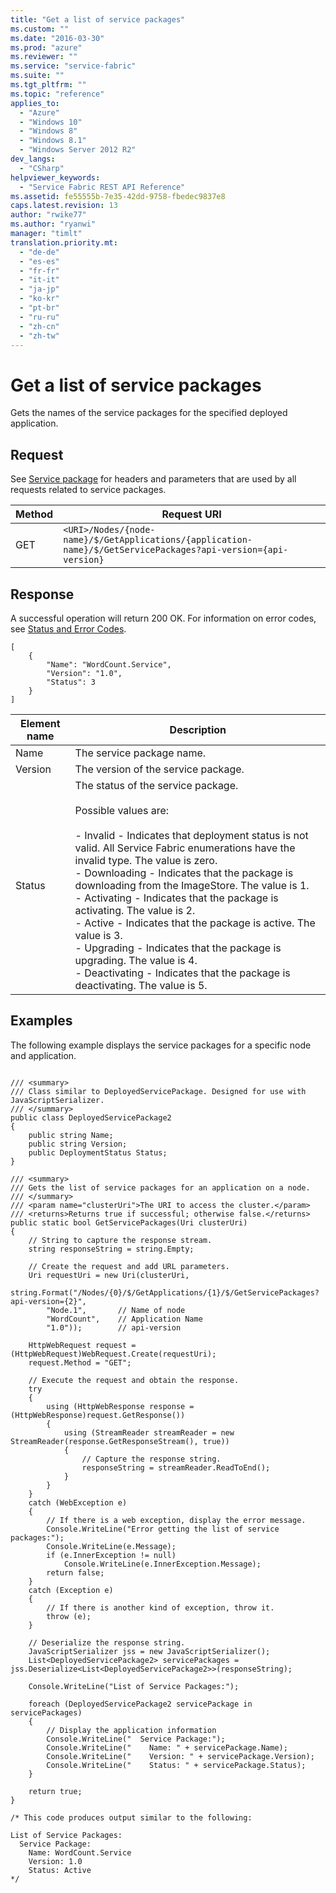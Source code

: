 ```yaml
---
title: "Get a list of service packages"
ms.custom: ""
ms.date: "2016-03-30"
ms.prod: "azure"
ms.reviewer: ""
ms.service: "service-fabric"
ms.suite: ""
ms.tgt_pltfrm: ""
ms.topic: "reference"
applies_to: 
  - "Azure"
  - "Windows 10"
  - "Windows 8"
  - "Windows 8.1"
  - "Windows Server 2012 R2"
dev_langs: 
  - "CSharp"
helpviewer_keywords: 
  - "Service Fabric REST API Reference"
ms.assetid: fe55555b-7e35-42dd-9758-fbedec9837e8
caps.latest.revision: 13
author: "rwike77"
ms.author: "ryanwi"
manager: "timlt"
translation.priority.mt: 
  - "de-de"
  - "es-es"
  - "fr-fr"
  - "it-it"
  - "ja-jp"
  - "ko-kr"
  - "pt-br"
  - "ru-ru"
  - "zh-cn"
  - "zh-tw"
---
```

# Get a list of service packages
Gets the names of the service packages for the specified deployed application.  
  
## Request  
 See [Service package](service-package.md) for headers and parameters that are used by all requests related to service packages.  
  
|Method|Request URI|  
|------------|-----------------|  
|GET|`<URI>/Nodes/{node-name}/$/GetApplications/{application-name}/$/GetServicePackages?api-version={api-version}`|  
  
## Response  
 A successful operation will return 200 OK. For information on error codes, see [Status and Error Codes](status-and-error-codes1.md).  
  
```  
[  
    {  
        "Name": "WordCount.Service",  
        "Version": "1.0",  
        "Status": 3  
    }  
]  
```  
  
|Element name|Description|  
|------------------|-----------------|  
|Name|The service package name.|  
|Version|The version of the service package.|  
|Status|The status of the service package.<br /><br /> Possible values are:<br /><br /> -   Invalid - Indicates that deployment status is not valid. All Service Fabric enumerations have the invalid type. The value is zero.<br />-   Downloading - Indicates that the package is downloading from the ImageStore. The value is 1.<br />-   Activating - Indicates that the package is activating. The value is 2.<br />-   Active - Indicates that the package is active. The value is 3.<br />-   Upgrading - Indicates that the package is upgrading. The value is 4.<br />-   Deactivating - Indicates that the package is deactivating. The value is 5.|  
  
## Examples  
 The following example displays the service packages for a specific node and application.  
  
```  
  
/// <summary>  
/// Class similar to DeployedServicePackage. Designed for use with JavaScriptSerializer.  
/// </summary>  
public class DeployedServicePackage2  
{  
    public string Name;  
    public string Version;  
    public DeploymentStatus Status;  
}  
  
/// <summary>  
/// Gets the list of service packages for an application on a node.  
/// </summary>  
/// <param name="clusterUri">The URI to access the cluster.</param>  
/// <returns>Returns true if successful; otherwise false.</returns>  
public static bool GetServicePackages(Uri clusterUri)  
{  
    // String to capture the response stream.  
    string responseString = string.Empty;  
  
    // Create the request and add URL parameters.  
    Uri requestUri = new Uri(clusterUri,  
        string.Format("/Nodes/{0}/$/GetApplications/{1}/$/GetServicePackages?api-version={2}",  
        "Node.1",       // Name of node  
        "WordCount",    // Application Name  
        "1.0"));        // api-version  
  
    HttpWebRequest request = (HttpWebRequest)WebRequest.Create(requestUri);  
    request.Method = "GET";  
  
    // Execute the request and obtain the response.  
    try  
    {  
        using (HttpWebResponse response = (HttpWebResponse)request.GetResponse())  
        {  
            using (StreamReader streamReader = new StreamReader(response.GetResponseStream(), true))  
            {  
                // Capture the response string.  
                responseString = streamReader.ReadToEnd();  
            }  
        }  
    }  
    catch (WebException e)  
    {  
        // If there is a web exception, display the error message.  
        Console.WriteLine("Error getting the list of service packages:");  
        Console.WriteLine(e.Message);  
        if (e.InnerException != null)  
            Console.WriteLine(e.InnerException.Message);  
        return false;  
    }  
    catch (Exception e)  
    {  
        // If there is another kind of exception, throw it.  
        throw (e);  
    }  
  
    // Deserialize the response string.  
    JavaScriptSerializer jss = new JavaScriptSerializer();  
    List<DeployedServicePackage2> servicePackages = jss.Deserialize<List<DeployedServicePackage2>>(responseString);  
  
    Console.WriteLine("List of Service Packages:");  
  
    foreach (DeployedServicePackage2 servicePackage in servicePackages)  
    {  
        // Display the application information  
        Console.WriteLine("  Service Package:");  
        Console.WriteLine("    Name: " + servicePackage.Name);  
        Console.WriteLine("    Version: " + servicePackage.Version);  
        Console.WriteLine("    Status: " + servicePackage.Status);  
    }  
  
    return true;  
}  
  
/* This code produces output similar to the following:  
  
List of Service Packages:  
  Service Package:  
    Name: WordCount.Service  
    Version: 1.0  
    Status: Active  
*/  
```